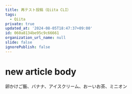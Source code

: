 ```yaml
---
title: 再テスト投稿（Qiita CLI）
tags:
  - Qiita
private: true
updated_at: '2024-08-05T18:47:37+09:00'
id: 060a8134be95c9c66661
organization_url_name: null
slide: false
ignorePublish: false
---
```

# new article body
卵かけご飯、バナナ、アイスクリーム、おーいお茶、ミニオン
